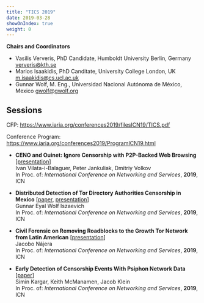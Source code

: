 ```yaml
---
title: "TICS 2019"
date: 2019-03-28
showOnIndex: true
weight: 0
---
```


**Chairs and Coordinators**

* Vasilis Ververis, PhD Candidate, Humboldt University Berlin, Germany ververis@kth.se
* Marios Isaakidis, PhD Canditate, University College London, UK m.isaakidis@cs.ucl.ac.uk
* Gunnar Wolf,  M. Eng., Universidad Nacional Autónoma de México, Mexico gwolf@gwolf.org


## Sessions

CFP: https://www.iaria.org/conferences2019/filesICN19/TICS.pdf

Conference Program: https://www.iaria.org/conferences2019/ProgramICN19.html

* **CENO and Ouinet: Ignore Censorship with P2P-Backed Web Browsing**
  [[presentation](/proceedings/2019a/icn_2019_vil2019.pdf)]<br>
  Ivan Vilata-i-Balaguer, Peter Jankuliak, Dmitriy Volkov<br>
  In Proc. of: *International Conference on Networking and Services*, **2019**, ICN

* **Distributed Detection of Tor Directory Authorities Censorship in Mexico**
  [[paper](/proceedings/2019a/icn_2019_6_20_38010.pdf),
  [presentation](/proceedings/2019a/icn_2019_6_20_38010-presentation.pdf)]<br>
  Gunnar Eyal Wolf Iszaevich<br>
  In Proc. of: *International Conference on Networking and Services*, **2019**, ICN

* **Civil Forensic on Removing Roadblocks to the Growth Tor Network from Latin American**
  [[presentation](/proceedings/2019a/icn_2019_naj2019.pdf)]<br>
  Jacobo Nájera<br>
  In Proc. of: *International Conference on Networking and Services*, **2019**, ICN

* **Early Detection of Censorship Events With Psiphon Network Data**
  [[paper](/proceedings/2019a/icn_2019_7_10_38005.pdf)]<br>
  Simin Kargar, Keith McManamen, Jacob Klein<br>
  In Proc. of: *International Conference on Networking and Services*, **2019**, ICN
